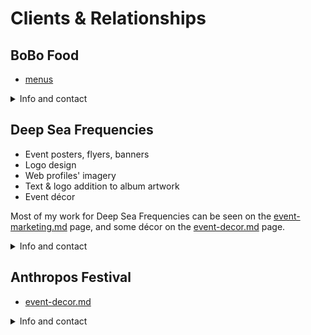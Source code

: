 # Clients & Relationships

## BoBo Food

* [menus](portfolio/graphic-design/menus/ "mention")&#x20;

<details>

<summary>Info and contact</summary>

Đà Nẵng, Quảng Nam, Việt Nam

* [Facebook page](https://www.facebook.com/GreekBoBoFood)&#x20;
* Instagram page&#x20;
* [Google Maps listing](https://maps.app.goo.gl/m4N788WYKXYn8TeS6)&#x20;

</details>

## Deep Sea Frequencies

* Event posters, flyers, banners
* Logo design
* Web profiles' imagery
* Text & logo addition to album artwork
* Event décor

Most of my work for Deep Sea Frequencies can be seen on the [event-marketing.md](portfolio/event-marketing.md "mention") page, and some décor on the [event-decor.md](portfolio/event-decor.md "mention") page.&#x20;

<details>

<summary>Info and contact</summary>

\[ was Psychedelic Jelly ]

Bristol-based, west country, United Kingdom

* Website (GitBook) — catalogue of our musicians, music releases, visual artists, performers, events, and more
* [Facebook page](https://www.facebook.com/DeepSeaFrequencies) — keep up to date with our events and releases
* [SoundCloud page](https://soundcloud.com/DeepSeaFrequencies) — stream our releases and favourite music
* [Bandcamp page](https://deepseafrequencies.bandcamp.com/) — buy our music, support our artists 💜
* [Instagram page](https://www.instagram.com/psyjelly_new/) — (currently inactive)

### Contact

* [Gmail us](mailto:psyjelly@gmail.com)&#x20;
* [Email us](mailto:info@psyjelly.co.uk) (subject to change; please email via Gmail instead)

</details>

## Anthropos Festival

* [event-decor.md](portfolio/event-decor.md "mention")&#x20;

<details>

<summary>Info and contact</summary>

Hertfordshire, north of London, United Kingdom

* [Facebook page](https://www.facebook.com/AnthroposFestival/)&#x20;
* Telegram notification channel?&#x20;
* Instagram page&#x20;

</details>

